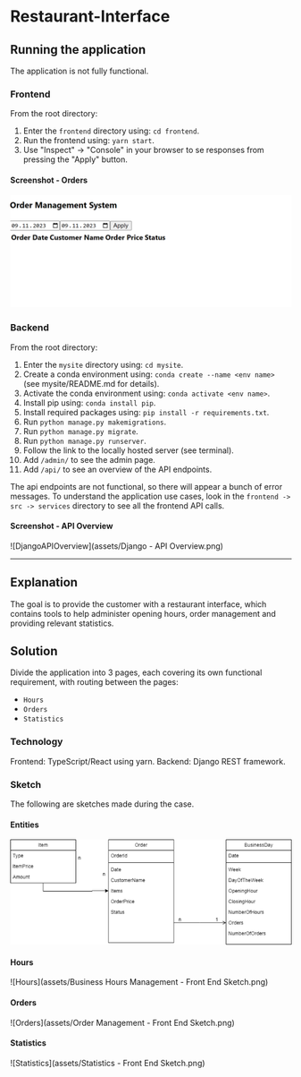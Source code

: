 # Restaurant-Interface

## Running the application
The application is not fully functional.

### Frontend
From the root directory:
1. Enter the `frontend` directory using: `cd frontend`.
2. Run the frontend using: `yarn start`.
3. Use "Inspect" -> "Console" in your browser to se responses from pressing the "Apply" button.

#### Screenshot - Orders
![Orders](assets/Orders.png)


### Backend
From the root directory:
1. Enter the `mysite` directory using: `cd mysite`.
2. Create a conda environment using: `conda create --name <env name>` (see mysite/README.md for details).
3. Activate the conda environment using: `conda activate <env name>`.
4. Install pip using: `conda install pip`.
5. Install required packages using: `pip install -r requirements.txt`.
6. Run `python manage.py makemigrations`.
7. Run `python manage.py migrate`.
8. Run `python manage.py runserver`.
9. Follow the link to the locally hosted server (see terminal).
10. Add `/admin/` to see the admin page.
11. Add `/api/` to see an overview of the API endpoints.

The api endpoints are not functional, so there will appear a bunch of error messages.
To understand the application use cases, look in the `frontend -> src -> services` directory to see all the frontend API calls.

#### Screenshot - API Overview
![DjangoAPIOverview](assets/Django - API Overview.png)


---


## Explanation
The goal is to provide the customer with a restaurant interface, which contains tools to help administer opening hours, order management and providing relevant statistics.

## Solution
Divide the application into 3 pages, each covering its own functional requirement, with routing between the pages:
- `Hours`
- `Orders`
- `Statistics`

### Technology
Frontend: TypeScript/React using yarn.
Backend: Django REST framework.

### Sketch
The following are sketches made during the case.

#### Entities
![Entities](assets/Entities.png)

#### Hours
![Hours](assets/Business Hours Management - Front End Sketch.png)

#### Orders
![Orders](assets/Order Management - Front End Sketch.png)

#### Statistics
![Statistics](assets/Statistics - Front End Sketch.png)